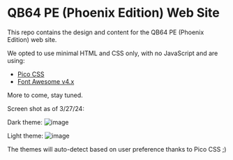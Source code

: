 # QB64 PE (Phoenix Edition) Web Site

This repo contains the design and content for the QB64 PE (Phoenix Edition) web site.

We opted to use minimal HTML and CSS only, with no JavaScript and are using:
- [Pico CSS](https://picocss.com/)
- [Font Awesome v4.x](https://fontawesome.com/v4/icon/home)

More to come, stay tuned.

Screen shot as of 3/27/24:

Dark theme:
![image](https://github.com/grymmjack/qb64pe-web/assets/412263/3d5beaf2-1b99-4ea2-8858-a13b60dcd388)

Light theme:
![image](https://github.com/grymmjack/qb64pe-web/assets/412263/db5123aa-6ad1-4386-9262-27be9d8f6acb)

The themes will auto-detect based on user preference thanks to Pico CSS ;)
